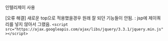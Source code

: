 인텔리제이 사용

[오류 해결]
새로운 top으로 적용했을경우 원래 잘 되던 기능들이 안됨.
: jsp에 제이쿼리를 넣지 않아서 그랬음.
`<script src="https://ajax.googleapis.com/ajax/libs/jquery/3.3.1/jquery.min.js"></script>`
